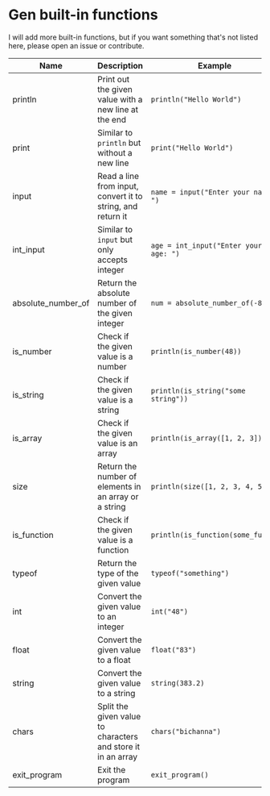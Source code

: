 # Gen built-in functions

I will add more built-in functions, but if you want something that's not listed here, please open an issue or contribute.

| Name | Description | Example |
|------| ----------- | ------- |
| println | Print out the given value with a new line at the end | `println("Hello World")`
| print | Similar to `println` but without a new line | `print("Hello World")`
| input | Read a line from input, convert it to string, and return it | `name = input("Enter your name: ")`
| int_input| Similar to `input` but only accepts integer | `age = int_input("Enter your age: ")`
| absolute_number_of | Return the absolute number of the given integer | `num = absolute_number_of(-8)`
| is_number | Check if the given value is a number | `println(is_number(48))`
| is_string | Check if the given value is a string | `println(is_string("some string"))`
| is_array | Check if the given value is an array | `println(is_array([1, 2, 3]))`
| size  | Return the number of elements in an array or a string | `println(size([1, 2, 3, 4, 5]))`
| is_function | Check if the given value is a function | `println(is_function(some_func))`
| typeof | Return the type of the given value | `typeof("something")`
| int | Convert the given value to an integer | `int("48")`
| float | Convert the given value to a float | `float("83")`
| string | Convert the given value to a string | `string(383.2)`
| chars | Split the given value to characters and store it in an array | `chars("bichanna")`
| exit_program | Exit the program | `exit_program()`
